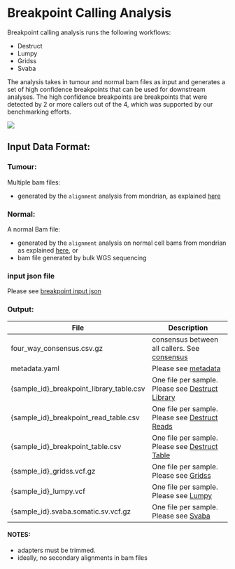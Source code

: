 # Breakpoint Calling Analysis

Breakpoint calling analysis runs the following workflows:

- Destruct
- Lumpy
- Gridss
- Svaba

The analysis takes in tumour and normal bam files as input and generates a set of high confidence breakpoints that can be used for downstream analyses. The high confidence breakpoints are breakpoints that were detected by 2 or more callers out of the 4, which was supported by our benchmarking efforts. 

![](https://lucid.app/publicSegments/view/d999a11c-5490-47f3-8103-0d97c2c22034/image.png)

## Input Data Format:

### Tumour:
Multiple bam files:
- generated by the `alignment` analysis from mondrian, as explained [here](data_formats/qc.md#merged-bam)

### Normal:
A normal Bam file:
- generated by the `alignment` analysis on normal cell bams from mondrian as explained [here](data_formats/qc.md#merged-bam), or
- bam file generated by bulk WGS sequencing


### input json file

Please see [breakpoint input json](data_formats/breakpoint_calling.md#params-yaml)


### Output:

| File                                    | Description                                                                                                     |
|-----------------------------------------|-----------------------------------------------------------------------------------------------------------------|
|four_way_consensus.csv.gz                |consensus between all callers. See [consensus](data_formats/breakpoint_calling.md#consensus)                     |
|metadata.yaml                            |Please see [metadata](data_formats/metadata_yaml_output.md#breakpoint-calling)                                   |
|{sample_id}_breakpoint_library_table.csv |One file per sample. Please see [Destruct Library](data_formats/breakpoint_calling.md#destruct-library)          |
|{sample_id}_breakpoint_read_table.csv    |One file per sample. Please see [Destruct Reads](data_formats/breakpoint_calling.md#destruct-reads)              |
|{sample_id}_breakpoint_table.csv         |One file per sample. Please see [Destruct Table](data_formats/breakpoint_calling.md#destruct-table)              |
|{sample_id}_gridss.vcf.gz                |One file per sample. Please see [Gridss](data_formats/breakpoint_calling.md#gridss-vcf)                          |
|{sample_id}_lumpy.vcf                    |One file per sample. Please see [Lumpy](data_formats/breakpoint_calling.md#lumpy-vcf)                            |
|{sample_id}.svaba.somatic.sv.vcf.gz      |One file per sample. Please see [Svaba](data_formats/breakpoint_calling.md#svaba-vcf)                            |


#### NOTES:
- adapters must be trimmed.
- ideally, no secondary alignments in bam files
